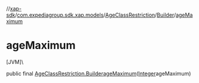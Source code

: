 //[xap-sdk](../../../../index.md)/[com.expediagroup.sdk.xap.models](../../index.md)/[AgeClassRestriction](../index.md)/[Builder](index.md)/[ageMaximum](age-maximum.md)

# ageMaximum

[JVM]\

public final [AgeClassRestriction.Builder](index.md)[ageMaximum](age-maximum.md)([Integer](https://docs.oracle.com/javase/8/docs/api/java/lang/Integer.html)ageMaximum)
